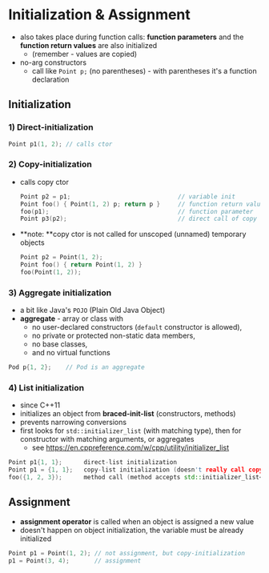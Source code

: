 # Initialization & Assignment

- also takes place during function calls: **function parameters** and the **function return values** are also initialized
    - (remember - values are copied)
- no-arg constructors
    - call like `Point p;` (no parentheses) - with parentheses it's a function declaration

## Initialization

### 1) Direct-initialization

```c++
Point p1(1, 2); // calls ctor
```

### 2) Copy-initialization

- calls copy ctor
    ```c++
    Point p2 = p1;                              // variable init
    Point foo() { Point(1, 2) p; return p }     // function return value
    foo(p1);                                    // function parameter
    Point p3(p2);                               // direct call of copy ctor
    ```

- **note: **copy ctor is not called for unscoped (unnamed) temporary objects
    ```c++
    Point p2 = Point(1, 2);
    Point foo() { return Point(1, 2) }
    foo(Point(1, 2));
    ```

### 3) Aggregate initialization

- a bit like Java's `POJO` (Plain Old Java Object)
- **aggregate** - array or class with
    - no user-declared constructors (`default` constructor is allowed),
    - no private or protected non-static data members,
    - no base classes,
    - and no virtual functions

```c++
Pod p{1, 2};    // Pod is an aggregate
```

### 4) List initialization

- since C++11
- initializes an object from **braced-init-list** (constructors, methods)
- prevents narrowing conversions
- first looks for `std::initializer_list` (with matching type), then for constructor with matching arguments, or aggregates
    - see https://en.cppreference.com/w/cpp/utility/initializer_list

```c++
Point p1{1, 1};      direct-list initialization
Point p1 = {1, 1};   copy-list initialization (doesn't really call copy constructor)
foo({1, 2, 3});      method call (method accepts std::initializer_list<int>)
```

## Assignment

- **assignment operator** is called when an object is assigned a new value
- doesn't happen on object initialization, the variable must be already initialized

```c++
Point p1 = Point(1, 2); // not assignment, but copy-initialization
p1 = Point(3, 4);       // assignment
```